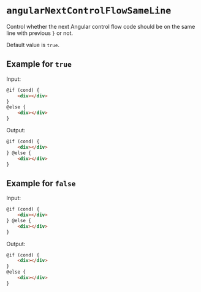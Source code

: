 # `angularNextControlFlowSameLine`

Control whether the next Angular control flow code should be on the same line with previous `}` or not.

Default value is `true`.

## Example for `true`

Input:

```html
@if (cond) {
    <div></div>
}
@else {
    <div></div>
}
```

Output:

```html
@if (cond) {
    <div></div>
} @else {
    <div></div>
}
```

## Example for `false`

Input:

```html
@if (cond) {
    <div></div>
} @else {
    <div></div>
}
```

Output:

```html
@if (cond) {
    <div></div>
}
@else {
    <div></div>
}
```
